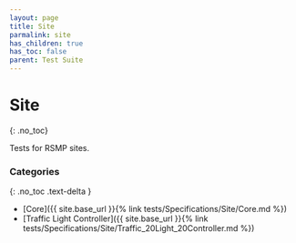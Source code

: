 ```yaml
---
layout: page
title: Site
parmalink: site
has_children: true
has_toc: false
parent: Test Suite
---
```


# Site
{: .no_toc}

Tests for RSMP sites.

### Categories
{: .no_toc .text-delta }
- [Core]({{ site.base_url }}{% link tests/Specifications/Site/Core.md %})
- [Traffic Light Controller]({{ site.base_url }}{% link tests/Specifications/Site/Traffic_20Light_20Controller.md %})

